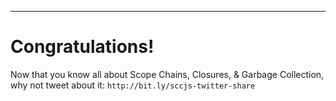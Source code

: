 ----

# Congratulations!

Now that you know all about Scope Chains, Closures, & Garbage Collection, why not tweet about it: `http://bit.ly/sccjs-twitter-share`

